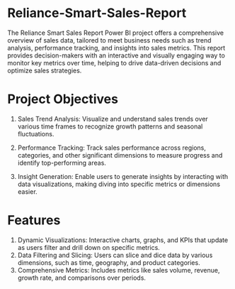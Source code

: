 # Reliance-Smart-Sales-Report
The Reliance Smart Sales Report Power BI project offers a comprehensive overview of sales data, tailored to meet business needs such as trend analysis, performance tracking, and insights into sales metrics. This report provides decision-makers with an interactive and visually engaging way to monitor key metrics over time, helping to drive data-driven decisions and optimize sales strategies.
# Project Objectives
1. Sales Trend Analysis: Visualize and understand sales trends over various time frames to recognize growth patterns and seasonal fluctuations.

2. Performance Tracking: Track sales performance across regions, categories, and other significant dimensions to measure progress and identify top-performing areas.

3. Insight Generation: Enable users to generate insights by interacting with data visualizations, making diving into specific metrics or dimensions easier.

# Features
1. Dynamic Visualizations: Interactive charts, graphs, and KPIs that update as users filter and drill down on specific metrics.
2. Data Filtering and Slicing: Users can slice and dice data by various dimensions, such as time, geography, and product categories.
3. Comprehensive Metrics: Includes metrics like sales volume, revenue, growth rate, and comparisons over periods.
  
